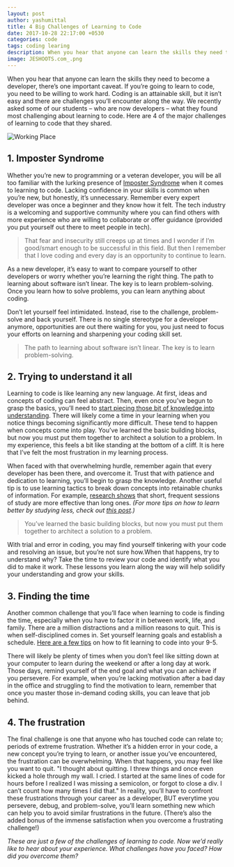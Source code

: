 ```yaml
---
layout: post
author: yashumittal
title: 4 Big Challenges of Learning to Code
date: 2017-10-28 22:17:00 +0530
categories: code
tags: coding learing
description: When you hear that anyone can learn the skills they need to become a developer, there’s one important caveat. If you’re going to learn to code, you need to be willing to work hard.
image: JESHOOTS.com_.png
---
```


When you hear that anyone can learn the skills they need to become a developer, there’s one important caveat. If you’re going to learn to code, you need to be willing to work hard. Coding is an attainable skill, but it isn’t easy and there are challenges you’ll encounter along the way. We recently asked some of our students – who are now developers – what they found most challenging about learning to code. Here are 4 of the major challenges of learning to code that they shared.

![Working Place](//blog.codecarrot.net/images/JESHOOTS.com_.png)

## 1. Imposter Syndrome

Whether you’re new to programming or a veteran developer, you will be all too familiar with the lurking presence of [Imposter Syndrome](/slaying-the-dragon-imposter-syndrome) when it comes to learning to code. Lacking confidence in your skills is common when you’re new, but honestly, it’s unnecessary. Remember every expert developer was once a beginner and they know how it felt. The tech industry is a welcoming and supportive community where you can find others with more experience who are willing to collaborate or offer guidance (provided you put yourself out there to meet people in tech).

<blockquote>
That fear and insecurity still creeps up at times and I wonder if I’m good/smart enough to be successful in this field. But then I remember that I love coding and every day is an opportunity to continue to learn.
</blockquote>

As a new developer, it’s easy to want to compare yourself to other developers or worry whether you’re learning the right thing. The path to learning about software isn’t linear. The key is to learn problem-solving. Once you learn how to solve problems, you can learn anything about coding.

Don’t let yourself feel intimidated. Instead, rise to the challenge, problem-solve and back yourself. There is no single stereotype for a developer anymore, opportunities are out there waiting for you, you just need to focus your efforts on learning and sharpening your coding skill set.

<blockquote>
The path to learning about software isn’t linear. The key is to learn problem-solving.
</blockquote>

## 2. Trying to understand it all

Learning to code is like learning any new language. At first, ideas and concepts of coding can feel abstract. Then, even once you’ve begun to grasp the basics, you’ll need to [start piecing those bit of knowledge into understanding](/why-its-a-learning-curve-not-a-line). There will likely come a time in your learning when you notice things becoming significantly more difficult. These tend to happen when concepts come into play. You’ve learned the basic building blocks, but now you must put them together to architect a solution to a problem. In my experience, this feels a bit like standing at the bottom of a cliff. It is here that I’ve felt the most frustration in my learning process.

When faced with that overwhelming hurdle, remember again that every developer has been there, and overcome it. Trust that with patience and dedication to learning, you’ll begin to grasp the knowledge. Another useful tip is to use learning tactics to break down concepts into retainable chunks of information. For example, [research shows](/3-ways-to-learn-better-by-studying-less) that short, frequent sessions of study are more effective than long ones. *(For more tips on how to learn better by studying less, check out [this post](/3-ways-to-learn-better-by-studying-less).)*

<blockquote>
You’ve learned the basic building blocks, but now you must put them together to architect a solution to a problem.
</blockquote>

With trial and error in coding, you may find yourself tinkering with your code and resolving an issue, but you’re not sure how.When that happens, try to understand why? Take the time to review your code and identify what you did to make it work. These lessons you learn along the way will help solidify your understanding and grow your skills.

## 3. Finding the time

Another common challenge that you’ll face when learning to code is finding the time, especially when you have to factor it in between work, life, and family. There are a million distractions and a million reasons to quit. This is when self-disciplined comes in. Set yourself learning goals and establish a schedule. [Here are a few tips](/factor-learning-to-code-into-your-9-5) on how to fit learning to code into your 9-5.

There will likely be plenty of times when you don’t feel like sitting down at your computer to learn during the weekend or after a long day at work. Those days, remind yourself of the end goal and what you can achieve if you persevere. For example, when you’re lacking motivation after a bad day in the office and struggling to find the motivation to learn, remember that once you master those in-demand coding skills, you can leave that job behind.

## 4. The frustration

The final challenge is one that anyone who has touched code can relate to; periods of extreme frustration. Whether it’s a hidden error in your code, a new concept you’re trying to learn, or another issue you’ve encountered, the frustration can be overwhelming. When that happens, you may feel like you want to quit. "I thought about quitting. I threw things and once even kicked a hole through my wall. I cried. I started at the same lines of code for hours before I realized I was missing a semicolon, or forgot to close a div. I can’t count how many times I did that." In reality, you’ll have to confront these frustrations through your career as a developer, BUT everytime you persevere, debug, and problem-solve, you’ll learn something new which can help you to avoid similar frustrations in the future. (There’s also the added bonus of the immense satisfaction when you overcome a frustrating challenge!)

*These are just a few of the challenges of learning to code. Now we’d really like to hear about your experience. What challenges have you faced? How did you overcome them?*
